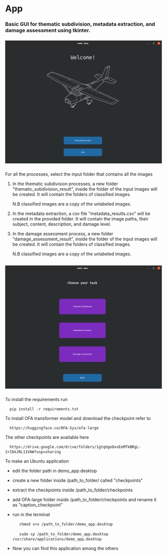 # App

### Basic GUI for thematic subdivision, metadata extraction, and damage assessment using tkinter.
###
![alt text](./imgs/start.png)

###
For all the processes, select the input folder that contains all the images
1. In the thematic subdivision processes, a new folder "thematic_subdivision_result",  inside the folder of the input images will be created. 
It will contain the folders of classified images.

    N.B classified images are a copy of the unlabeled images.


2. In the metadata extraction, a csv file "metadata_results.csv" will be created in the provided folder. It will contain the image paths, their subject, content,
description, and damage level.


3. In the damage assessment process, a new folder "damage_assessment_result",  inside the folder of the input images will be created. 
It will contain the folders of classified images.

    N.B classified images are a copy of the unlabeled images.


##


![alt text](./imgs/tasks.png)

###

To install the requirements run
      
      pip install -r requirements.txt

To install OFA transformer model and download the checkpoint refer to
      
      https://huggingface.co/OFA-Sys/ofa-large

The other checkpoints are available here

      https://drive.google.com/drive/folders/1gtqUgeDxxEeMTkBRgL-2rIbkJRL11VAW?usp=sharing
      

To make an Ubuntu application
   * edit the folder path in demo_app.desktop
   * create a new folder inside /path_to_folder/ called "checkpoints"
   * extract the checkpoints inside /path_to_folder/checkpoints
   * add OFA-large folder inside /path_to_folder/checkpoints and rename it as "caption_checkpoint"

   * run in the terminal
        
            chmod u+x /path_to_folder/demo_app.desktop
        
            sudo cp /path_to_folder/demo_app.desktop /usr/share/applications/demo_app.desktop
      
   * Now you can find this application among the others
